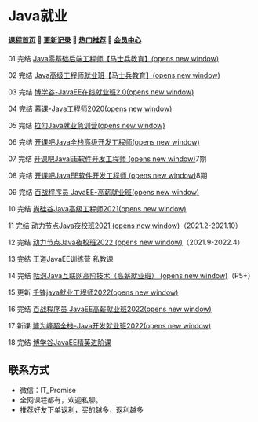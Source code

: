 # Java就业

#### [**课程首页**](https://www.itpromise.cloud/) 💖 [**更新记录**](https://www.itpromise.cloud/list/gxjl.html) 💖 [**热门推荐**](https://www.itpromise.cloud/list/rmtj.html) 💖 [**会员中心**](https://www.itpromise.cloud/list/vip.html)

01 完结 [Java零基础后端工程师【马士兵教育】(opens new window)](https://ke.qq.com/course/423902)

02 完结 [Java高级工程师就业班【马士兵教育】(opens new window)](https://ke.qq.com/course/2438176)

03 完结 [博学谷-JavaEE在线就业班2.0(opens new window)](https://www.boxuegu.com/class/outline-1112.html)

04 完结 [慕课-Java工程师2020(opens new window)](https://class.imooc.com/sale/java2020)

05 完结 [拉勾Java就业急训营(opens new window)](https://kaiwu.lagou.com/java_basic.html)

06 完结 [开课吧Java全栈高级开发工程师(opens new window)](https://www.kaikeba.com/course/vip/222)

07 完结 [开课吧JavaEE软件开发工程师 (opens new window)](https://mkt.kaikeba.com/vipcourse/workjava)7期

08 完结 [开课吧JavaEE软件开发工程师 (opens new window)](https://mkt.kaikeba.com/vipcourse/workjava)8期

09 完结 [百战程序员 JavaEE-高薪就业班(opens new window)](http://www.itbaizhan.cn/course/java)

10 完结 [尚硅谷Java高级工程师2021(opens new window)](http://www.atguigu.com/kecheng.shtml)

11 完结 [动力节点Java夜校班2021 (opens new window)](http://www.bjpowernode.com/javayexiao.html)（2021.2-2021.10）

12 完结 [动力节点Java夜校班2022 (opens new window)](http://www.bjpowernode.com/javayexiao.html)（2021.9-2022.4）

13 完结 王道JavaEE训练营 私教课

14 完结 [咕泡Java互联网高阶技术（高薪就业班） (opens new window)](https://ke.gupaoedu.cn/course/vip/292)（P5+）

15 更新 [千锋java就业工程师2022(opens new window)](http://www.mobiletrain.org/java)

16 完结 [百战程序员 JavaEE高薪就业班2022(opens new window)](http://www.itbaizhan.cn/course/java)

17 新课 [博为峰超全栈-Java开发就业班2022(opens new window)](https://www.atstudy.com/course/1011004)

18 完结 [博学谷JavaEE精英进阶课](https://www.boxuegu.com/course/outline-3768.html)



## **联系方式**
-  微信：IT_Promise
-  全网课程都有，欢迎私聊。
-  推荐好友下单返利，买的越多，返利越多